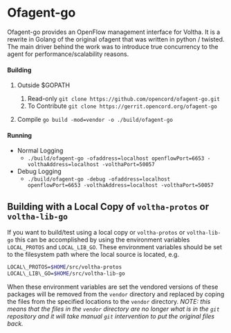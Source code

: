 # Ofagent-go

Ofagent-go provides an OpenFlow management interface for Voltha.  It is a rewrite in Golang of the original ofagent that was written in python / twisted.  The main driver behind the work was to introduce true concurrency to the agent for performance/scalability reasons.

#### Building

1. Outside $GOPATH 

   1. Read-only `git clone https://github.com/opencord/ofagent-go.git` 
   2. To Contribute `git clone https://gerrit.opencord.org/ofagent-go` 

2. Compile `go build -mod=vendor -o ./build/ofagent-go`

   

#### Running

- Normal Logging 
  - `./build/ofagent-go -ofaddress=localhost openflowPort=6653 -volthaAddress=localhost -volthaPort=50057`
- Debug Logging
  - `./build/ofagent-go -debug -ofaddress=localhost openflowPort=6653 -volthaAddress=localhost -volthaPort=50057`

## Building with a Local Copy of `voltha-protos` or `voltha-lib-go`
If you want to build/test using a local copy or `voltha-protos` or `voltha-lib-go`
this can be accomplished by using the environment variables `LOCAL_PROTOS` and
`LOCAL_LIB_GO`. These environment variables should be set to the filesystem
path where the local source is located, e.g.

```bash
LOCAL\_PROTOS=$HOME/src/voltha-protos
LOCAL\_LIB\_GO=$HOME/src/voltha-lib-go
```

When these environment variables are set the vendored versions of these packages
will be removed from the `vendor` directory and replaced by coping the files from
the specified locations to the `vendor` directory. *NOTE:* _this means that
the files in the `vendor` directory are no longer what is in the `git` repository
and it will take manual `git` intervention to put the original files back._

